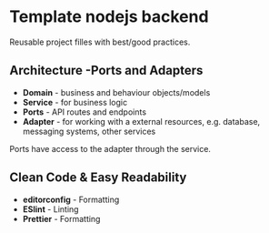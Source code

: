 # Template nodejs backend

Reusable project filles with best/good practices.

## Architecture -Ports and Adapters

- **Domain** - business and behaviour objects/models
- **Service** - for business logic
- **Ports** - API routes and endpoints
- **Adapter** - for working with a external resources, e.g. database, messaging systems, other services

Ports have access to the adapter through the service.

## Clean Code & Easy Readability
- **editorconfig** - Formatting
- **ESlint** - Linting
- **Prettier** - Formatting


